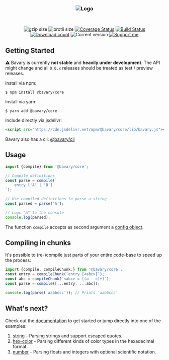 <h3 align="center">
    <img src="https://user-images.githubusercontent.com/30767528/69007379-69befa00-093d-11ea-96ac-816d3e9ea6b4.png" alt="Logo">
</h3>

<br>

<p align="center">
    <img alt="gzip size" src="https://img.badgesize.io/https://cdn.jsdelivr.net/npm/@bavary/core/lib/bavary.js?compression=gzip&style=flat-square">
    <img alt="brotli size" src="https://img.badgesize.io/https://cdn.jsdelivr.net/npm/@bavary/core/lib/bavary.js?compression=brotli&style=flat-square">
    <a href='https://coveralls.io/github/Simonwep/bavary?branch=master'><img
       src='https://img.shields.io/coveralls/github/Simonwep/bavary?style=flat-square'
       alt='Coverage Status'/></a>
    <a href="https://travis-ci.org/Simonwep/bavary"><img
       alt="Build Status"
       src="https://img.shields.io/travis/Simonwep/bavary.svg?style=flat-square"></a>
    <a href="https://www.npmjs.com/package/@bavary/core"><img
       alt="Download count"
       src="https://img.shields.io/npm/dm/@bavary/core.svg?style=flat-square"></a>
    <img alt="Current version" src="https://img.shields.io/github/tag/Simonwep/bavary.svg?color=21068E&label=version&style=flat-square">
    <a href="https://www.patreon.com/simonwep"><img
       alt="Support me"
       src="https://img.shields.io/badge/patreon-support-260DD3.svg?style=flat-square"></a>
</p>


## Getting Started
⚠ Bavary is currently **not stable** and **heavily under development**.
The API might change and all `0.0.x` releases should be treated as test / preview releases.

Install via npm:
```shell
$ npm install @bavary/core
```

Install via yarn:
```shell
$ yarn add @bavary/core
```

Include directly via jsdelivr:
```html
<script src="https://cdn.jsdelivr.net/npm/@bavary/core/lib/bavary.js"></script>
```

Bavary also has a cli: [@bavary/cli](https://github.com/Simonwep/bavary-cli)

## Usage
```js
import {compile} from '@bavary/core';

// Compile definitions
const parse = compile(`
    entry ['A' | 'B']
`);

// Use compiled definitions to parse a string
const parsed = parse('A');

// Logs "A" to the console
console.log(parsed);
```

The function `compile` accepts as second argument a [config object](docs/config.md).


## Compiling in chunks
It's possible to (re-)compile just parts of your entire code-base to speed up the process:

```js
import {compile, compileChunk,} from '@bavary/core';
const entry = compileChunk(`entry [<abc>]`);
const abc = compileChunk(`<abc> = [(a - c)+]`);
const parse = compile([...entry, ...abc]);

console.log(parse('aabbccc')); // Prints 'aabbccc'
```


## What's next?
Check out the [documentation](docs/syntax.md) to get started or jump directly into one of the examples:

1. [string](docs/examples/string.md) - Parsing strings and support escaped quotes.
2. [hex-color](docs/examples/hex-color.md) - Parsing different kinds of color types in the hexadecimal format.
3. [number](docs/examples/number.md) - Parsing floats and integers with optional scientific notation.
